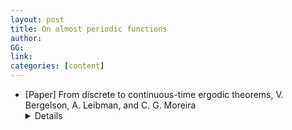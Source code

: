 ```yaml
---
layout: post
title: On almost periodic functions
author: 
GG: 
link: 
categories: [content]
---
```

- [Paper] From discrete to continuous-time ergodic theorems, 
    V. Bergelson, A. Leibman, and C. G. Moreira
    <details>
    This paper gives a way how to go from discrete average to integral form. 
    [Google Drive](https://drive.google.com/file/d/1X3qq22JBdvrmgDKRSeEFr3hC3PYqMN0P/view?usp=sharing)
    </details>
